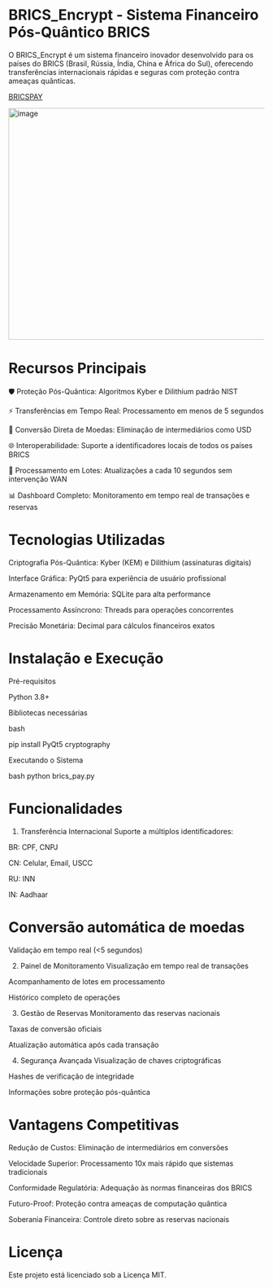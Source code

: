 # BRICS_Encrypt - Sistema Financeiro Pós-Quântico BRICS

O BRICS_Encrypt é um sistema financeiro inovador desenvolvido para os países do BRICS (Brasil, Rússia, Índia, China e África do Sul), oferecendo transferências internacionais rápidas e seguras com proteção contra ameaças quânticas.

[BRICSPAY](https://www.brics-pay.com)

<img width="562" height="455" alt="image" src="https://github.com/user-attachments/assets/857c9f93-ba13-44f1-8dd5-685515fc7f16" />

# Recursos Principais

🛡️ Proteção Pós-Quântica: Algoritmos Kyber e Dilithium padrão NIST

⚡ Transferências em Tempo Real: Processamento em menos de 5 segundos

💱 Conversão Direta de Moedas: Eliminação de intermediários como USD

🌐 Interoperabilidade: Suporte a identificadores locais de todos os países BRICS

🔄 Processamento em Lotes: Atualizações a cada 10 segundos sem intervenção WAN

📊 Dashboard Completo: Monitoramento em tempo real de transações e reservas

# Tecnologias Utilizadas

Criptografia Pós-Quântica: Kyber (KEM) e Dilithium (assinaturas digitais)

Interface Gráfica: PyQt5 para experiência de usuário profissional

Armazenamento em Memória: SQLite para alta performance

Processamento Assíncrono: Threads para operações concorrentes

Precisão Monetária: Decimal para cálculos financeiros exatos

# Instalação e Execução

Pré-requisitos

Python 3.8+

Bibliotecas necessárias

bash

pip install PyQt5 cryptography

Executando o Sistema

bash
python brics_pay.py

# Funcionalidades

1. Transferência Internacional
Suporte a múltiplos identificadores:

BR: CPF, CNPJ

CN: Celular, Email, USCC

RU: INN

IN: Aadhaar

# Conversão automática de moedas

Validação em tempo real (<5 segundos)

2. Painel de Monitoramento
Visualização em tempo real de transações

Acompanhamento de lotes em processamento

Histórico completo de operações

3. Gestão de Reservas
Monitoramento das reservas nacionais

Taxas de conversão oficiais

Atualização automática após cada transação

4. Segurança Avançada
Visualização de chaves criptográficas

Hashes de verificação de integridade

Informações sobre proteção pós-quântica

# Vantagens Competitivas

Redução de Custos: Eliminação de intermediários em conversões

Velocidade Superior: Processamento 10x mais rápido que sistemas tradicionais

Conformidade Regulatória: Adequação às normas financeiras dos BRICS

Futuro-Proof: Proteção contra ameaças de computação quântica

Soberania Financeira: Controle direto sobre as reservas nacionais

# Licença
Este projeto está licenciado sob a Licença MIT.
